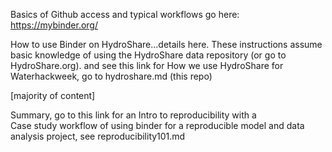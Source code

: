 Basics of Github access and typical workflows go here: https://mybinder.org/

How to use Binder on HydroShare...details here.  These instructions assume basic knowledge of using the HydroShare data repository (or go to HydroShare.org).  and see this link for How we use HydroShare for Waterhackweek, go to hydroshare.md (this repo)


[majority of content]

Summary, go to this link for an Intro to reproducibility with a   
Case study workflow of using binder for a reproducible model and data analysis project, see reproducibility101.md


